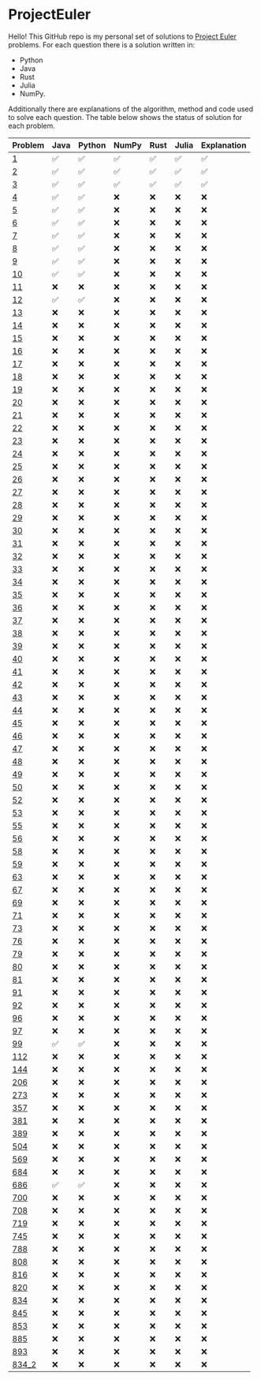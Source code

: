 # ProjectEuler
Hello! This GitHub repo is my personal set of solutions to
[Project Euler](https://projecteuler.net/) problems. For each question 
there is a solution written in:
* Python
* Java 
* Rust
* Julia 
* NumPy.

Additionally there are explanations of the algorithm, method and code 
used to solve each question. The table below shows the status of solution 
for each problem.

| Problem | Java | Python | NumPy | Rust | Julia | Explanation | 
|---------|------|--------|-------|------|-------|-------------|
|[1](https://github.com/bhcrane91/ProjectEuler/tree/main/problems/1)|✅|✅|✅|✅|✅|✅|
|[2](https://github.com/bhcrane91/ProjectEuler/tree/main/problems/2)|✅|✅|✅|✅|✅|✅|
|[3](https://github.com/bhcrane91/ProjectEuler/tree/main/problems/3)|✅|✅|✅|✅|✅|✅|
|[4](https://github.com/bhcrane91/ProjectEuler/tree/main/problems/4)|✅|✅|❌|❌|❌|❌|
|[5](https://github.com/bhcrane91/ProjectEuler/tree/main/problems/5)|✅|✅|❌|❌|❌|❌|
|[6](https://github.com/bhcrane91/ProjectEuler/tree/main/problems/6)|✅|✅|❌|❌|❌|❌|
|[7](https://github.com/bhcrane91/ProjectEuler/tree/main/problems/7)|✅|✅|❌|❌|❌|❌|
|[8](https://github.com/bhcrane91/ProjectEuler/tree/main/problems/8)|✅|✅|❌|❌|❌|❌|
|[9](https://github.com/bhcrane91/ProjectEuler/tree/main/problems/9)|✅|✅|❌|❌|❌|❌|
|[10](https://github.com/bhcrane91/ProjectEuler/tree/main/problems/10)|✅|✅|❌|❌|❌|❌|
|[11](https://github.com/bhcrane91/ProjectEuler/tree/main/problems/11)|❌|❌|❌|❌|❌|❌|
|[12](https://github.com/bhcrane91/ProjectEuler/tree/main/problems/12)|✅|✅|❌|❌|❌|❌|
|[13](https://github.com/bhcrane91/ProjectEuler/tree/main/problems/13)|❌|❌|❌|❌|❌|❌|
|[14](https://github.com/bhcrane91/ProjectEuler/tree/main/problems/14)|❌|❌|❌|❌|❌|❌|
|[15](https://github.com/bhcrane91/ProjectEuler/tree/main/problems/15)|❌|❌|❌|❌|❌|❌|
|[16](https://github.com/bhcrane91/ProjectEuler/tree/main/problems/16)|❌|❌|❌|❌|❌|❌|
|[17](https://github.com/bhcrane91/ProjectEuler/tree/main/problems/17)|❌|❌|❌|❌|❌|❌|
|[18](https://github.com/bhcrane91/ProjectEuler/tree/main/problems/18)|❌|❌|❌|❌|❌|❌|
|[19](https://github.com/bhcrane91/ProjectEuler/tree/main/problems/19)|❌|❌|❌|❌|❌|❌|
|[20](https://github.com/bhcrane91/ProjectEuler/tree/main/problems/20)|❌|❌|❌|❌|❌|❌|
|[21](https://github.com/bhcrane91/ProjectEuler/tree/main/problems/21)|❌|❌|❌|❌|❌|❌|
|[22](https://github.com/bhcrane91/ProjectEuler/tree/main/problems/22)|❌|❌|❌|❌|❌|❌|
|[23](https://github.com/bhcrane91/ProjectEuler/tree/main/problems/23)|❌|❌|❌|❌|❌|❌|
|[24](https://github.com/bhcrane91/ProjectEuler/tree/main/problems/24)|❌|❌|❌|❌|❌|❌|
|[25](https://github.com/bhcrane91/ProjectEuler/tree/main/problems/25)|❌|❌|❌|❌|❌|❌|
|[26](https://github.com/bhcrane91/ProjectEuler/tree/main/problems/26)|❌|❌|❌|❌|❌|❌|
|[27](https://github.com/bhcrane91/ProjectEuler/tree/main/problems/27)|❌|❌|❌|❌|❌|❌|
|[28](https://github.com/bhcrane91/ProjectEuler/tree/main/problems/28)|❌|❌|❌|❌|❌|❌|
|[29](https://github.com/bhcrane91/ProjectEuler/tree/main/problems/29)|❌|❌|❌|❌|❌|❌|
|[30](https://github.com/bhcrane91/ProjectEuler/tree/main/problems/30)|❌|❌|❌|❌|❌|❌|
|[31](https://github.com/bhcrane91/ProjectEuler/tree/main/problems/31)|❌|❌|❌|❌|❌|❌|
|[32](https://github.com/bhcrane91/ProjectEuler/tree/main/problems/32)|❌|❌|❌|❌|❌|❌|
|[33](https://github.com/bhcrane91/ProjectEuler/tree/main/problems/33)|❌|❌|❌|❌|❌|❌|
|[34](https://github.com/bhcrane91/ProjectEuler/tree/main/problems/34)|❌|❌|❌|❌|❌|❌|
|[35](https://github.com/bhcrane91/ProjectEuler/tree/main/problems/35)|❌|❌|❌|❌|❌|❌|
|[36](https://github.com/bhcrane91/ProjectEuler/tree/main/problems/36)|❌|❌|❌|❌|❌|❌|
|[37](https://github.com/bhcrane91/ProjectEuler/tree/main/problems/37)|❌|❌|❌|❌|❌|❌|
|[38](https://github.com/bhcrane91/ProjectEuler/tree/main/problems/38)|❌|❌|❌|❌|❌|❌|
|[39](https://github.com/bhcrane91/ProjectEuler/tree/main/problems/39)|❌|❌|❌|❌|❌|❌|
|[40](https://github.com/bhcrane91/ProjectEuler/tree/main/problems/40)|❌|❌|❌|❌|❌|❌|
|[41](https://github.com/bhcrane91/ProjectEuler/tree/main/problems/41)|❌|❌|❌|❌|❌|❌|
|[42](https://github.com/bhcrane91/ProjectEuler/tree/main/problems/42)|❌|❌|❌|❌|❌|❌|
|[43](https://github.com/bhcrane91/ProjectEuler/tree/main/problems/43)|❌|❌|❌|❌|❌|❌|
|[44](https://github.com/bhcrane91/ProjectEuler/tree/main/problems/44)|❌|❌|❌|❌|❌|❌|
|[45](https://github.com/bhcrane91/ProjectEuler/tree/main/problems/45)|❌|❌|❌|❌|❌|❌|
|[46](https://github.com/bhcrane91/ProjectEuler/tree/main/problems/46)|❌|❌|❌|❌|❌|❌|
|[47](https://github.com/bhcrane91/ProjectEuler/tree/main/problems/47)|❌|❌|❌|❌|❌|❌|
|[48](https://github.com/bhcrane91/ProjectEuler/tree/main/problems/48)|❌|❌|❌|❌|❌|❌|
|[49](https://github.com/bhcrane91/ProjectEuler/tree/main/problems/49)|❌|❌|❌|❌|❌|❌|
|[50](https://github.com/bhcrane91/ProjectEuler/tree/main/problems/50)|❌|❌|❌|❌|❌|❌|
|[52](https://github.com/bhcrane91/ProjectEuler/tree/main/problems/52)|❌|❌|❌|❌|❌|❌|
|[53](https://github.com/bhcrane91/ProjectEuler/tree/main/problems/53)|❌|❌|❌|❌|❌|❌|
|[55](https://github.com/bhcrane91/ProjectEuler/tree/main/problems/55)|❌|❌|❌|❌|❌|❌|
|[56](https://github.com/bhcrane91/ProjectEuler/tree/main/problems/56)|❌|❌|❌|❌|❌|❌|
|[58](https://github.com/bhcrane91/ProjectEuler/tree/main/problems/58)|❌|❌|❌|❌|❌|❌|
|[59](https://github.com/bhcrane91/ProjectEuler/tree/main/problems/59)|❌|❌|❌|❌|❌|❌|
|[63](https://github.com/bhcrane91/ProjectEuler/tree/main/problems/63)|❌|❌|❌|❌|❌|❌|
|[67](https://github.com/bhcrane91/ProjectEuler/tree/main/problems/67)|❌|❌|❌|❌|❌|❌|
|[69](https://github.com/bhcrane91/ProjectEuler/tree/main/problems/69)|❌|❌|❌|❌|❌|❌|
|[71](https://github.com/bhcrane91/ProjectEuler/tree/main/problems/71)|❌|❌|❌|❌|❌|❌|
|[73](https://github.com/bhcrane91/ProjectEuler/tree/main/problems/73)|❌|❌|❌|❌|❌|❌|
|[76](https://github.com/bhcrane91/ProjectEuler/tree/main/problems/76)|❌|❌|❌|❌|❌|❌|
|[79](https://github.com/bhcrane91/ProjectEuler/tree/main/problems/79)|❌|❌|❌|❌|❌|❌|
|[80](https://github.com/bhcrane91/ProjectEuler/tree/main/problems/80)|❌|❌|❌|❌|❌|❌|
|[81](https://github.com/bhcrane91/ProjectEuler/tree/main/problems/81)|❌|❌|❌|❌|❌|❌|
|[91](https://github.com/bhcrane91/ProjectEuler/tree/main/problems/91)|❌|❌|❌|❌|❌|❌|
|[92](https://github.com/bhcrane91/ProjectEuler/tree/main/problems/92)|❌|❌|❌|❌|❌|❌|
|[96](https://github.com/bhcrane91/ProjectEuler/tree/main/problems/96)|❌|❌|❌|❌|❌|❌|
|[97](https://github.com/bhcrane91/ProjectEuler/tree/main/problems/97)|❌|❌|❌|❌|❌|❌|
|[99](https://github.com/bhcrane91/ProjectEuler/tree/main/problems/99)|✅|✅|❌|❌|❌|❌|
|[112](https://github.com/bhcrane91/ProjectEuler/tree/main/problems/112)|❌|❌|❌|❌|❌|❌|
|[144](https://github.com/bhcrane91/ProjectEuler/tree/main/problems/144)|❌|❌|❌|❌|❌|❌|
|[206](https://github.com/bhcrane91/ProjectEuler/tree/main/problems/206)|❌|❌|❌|❌|❌|❌|
|[273](https://github.com/bhcrane91/ProjectEuler/tree/main/problems/273)|❌|❌|❌|❌|❌|❌|
|[357](https://github.com/bhcrane91/ProjectEuler/tree/main/problems/357)|❌|❌|❌|❌|❌|❌|
|[381](https://github.com/bhcrane91/ProjectEuler/tree/main/problems/381)|❌|❌|❌|❌|❌|❌|
|[389](https://github.com/bhcrane91/ProjectEuler/tree/main/problems/389)|❌|❌|❌|❌|❌|❌|
|[504](https://github.com/bhcrane91/ProjectEuler/tree/main/problems/504)|❌|❌|❌|❌|❌|❌|
|[569](https://github.com/bhcrane91/ProjectEuler/tree/main/problems/569)|❌|❌|❌|❌|❌|❌|
|[684](https://github.com/bhcrane91/ProjectEuler/tree/main/problems/684)|❌|❌|❌|❌|❌|❌|
|[686](https://github.com/bhcrane91/ProjectEuler/tree/main/problems/686)|✅|✅|❌|❌|❌|❌|
|[700](https://github.com/bhcrane91/ProjectEuler/tree/main/problems/700)|❌|❌|❌|❌|❌|❌|
|[708](https://github.com/bhcrane91/ProjectEuler/tree/main/problems/708)|❌|❌|❌|❌|❌|❌|
|[719](https://github.com/bhcrane91/ProjectEuler/tree/main/problems/719)|❌|❌|❌|❌|❌|❌|
|[745](https://github.com/bhcrane91/ProjectEuler/tree/main/problems/745)|❌|❌|❌|❌|❌|❌|
|[788](https://github.com/bhcrane91/ProjectEuler/tree/main/problems/788)|❌|❌|❌|❌|❌|❌|
|[808](https://github.com/bhcrane91/ProjectEuler/tree/main/problems/808)|❌|❌|❌|❌|❌|❌|
|[816](https://github.com/bhcrane91/ProjectEuler/tree/main/problems/816)|❌|❌|❌|❌|❌|❌|
|[820](https://github.com/bhcrane91/ProjectEuler/tree/main/problems/820)|❌|❌|❌|❌|❌|❌|
|[834](https://github.com/bhcrane91/ProjectEuler/tree/main/problems/834)|❌|❌|❌|❌|❌|❌|
|[845](https://github.com/bhcrane91/ProjectEuler/tree/main/problems/845)|❌|❌|❌|❌|❌|❌|
|[853](https://github.com/bhcrane91/ProjectEuler/tree/main/problems/853)|❌|❌|❌|❌|❌|❌|
|[885](https://github.com/bhcrane91/ProjectEuler/tree/main/problems/885)|❌|❌|❌|❌|❌|❌|
|[893](https://github.com/bhcrane91/ProjectEuler/tree/main/problems/893)|❌|❌|❌|❌|❌|❌|
|[834_2](https://github.com/bhcrane91/ProjectEuler/tree/main/problems/834_2)|❌|❌|❌|❌|❌|❌|


